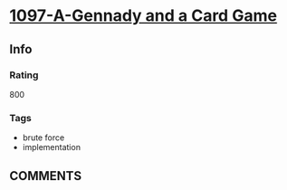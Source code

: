 # [1097-A-Gennady and a Card Game](https://codeforces.com/problemset/problem/1097/A)

## Info

### Rating

800

### Tags

- brute force
- implementation

## __COMMENTS__

> 
